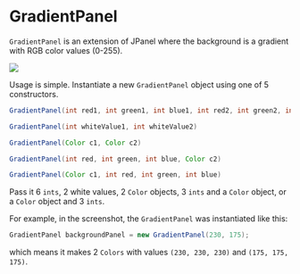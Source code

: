 GradientPanel
===

`GradientPanel` is an extension of JPanel where the background is a gradient with RGB color values (0-255).

![](http://i.imgur.com/ma7g5eq.png)

Usage is simple. Instantiate a new `GradientPanel` object using one of 5 constructors.

```java
GradientPanel(int red1, int green1, int blue1, int red2, int green2, int blue2)
```

```java
GradientPanel(int whiteValue1, int whiteValue2)
```

```java
GradientPanel(Color c1, Color c2)
```

```java
GradientPanel(int red, int green, int blue, Color c2)
```

```java
GradientPanel(Color c1, int red, int green, int blue)
```

Pass it 6 `ints`, 2 white values, 2 `Color` objects, 3 `ints` and a `Color` object, or a `Color` object and 3 `ints`.

For example, in the screenshot, the `GradientPanel` was instantiated like this:

```java
GradientPanel backgroundPanel = new GradientPanel(230, 175);
```

which means it makes 2 `Colors` with values `(230, 230, 230)` and `(175, 175, 175)`.
